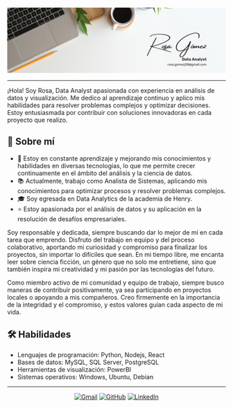![Web-developer](https://github.com/rossgomez/README.md/blob/main/Banner.png)

---
¡Hola! Soy Rosa, Data Analyst apasionada con experiencia en análisis de datos y visualización. Me dedico al aprendizaje continuo y aplico mis habilidades para resolver problemas complejos y optimizar decisiones. Estoy entusiasmada por contribuir con soluciones innovadoras en cada proyecto que realizo.

## 🚀 Sobre mí
- 🌱 Estoy en constante aprendizaje y mejorando mis conocimientos y habilidades en diversas tecnologías, lo que me permite crecer continuamente en el ámbito del análisis y la ciencia de datos.
- 📚 Actualmente, trabajo como Analista de Sistemas, aplicando mis conocimientos para optimizar procesos y resolver problemas complejos.
- 🎓 Soy egresada en Data Analytics de la academia de Henry.
- ⭐ Estoy apasionada por el análisis de datos y su aplicación en la resolución de desafíos empresariales.

Soy responsable y dedicada, siempre buscando dar lo mejor de mí en cada tarea que emprendo. Disfruto del trabajo en equipo y del proceso colaborativo, aportando mi curiosidad y compromiso para finalizar los proyectos, sin importar lo difíciles que sean. En mi tiempo libre, me encanta leer sobre ciencia ficción, un género que no solo me entretiene, sino que también inspira mi creatividad y mi pasión por las tecnologías del futuro.

Como miembro activo de mi comunidad y equipo de trabajo, siempre busco maneras de contribuir positivamente, ya sea participando en proyectos locales o apoyando a mis compañeros. Creo firmemente en la importancia de la integridad y el compromiso, y estos valores guían cada aspecto de mi vida.

## 🛠️ Habilidades

- Lenguajes de programación: Python, Nodejs, React
- Bases de datos: MySQL, SQL Server, PostgreSQL
- Herramientas de visualización: PowerBI
- Sistemas operativos: Windows, Ubuntu, Debian

---
<p align="center">
	<a href="mailto:rosa.gomezj28@gmail.com"><img src="https://img.icons8.com/bubbles/50/000000/gmail.png" alt="Gmail"/></a>
	<a href="https://github.com/rossgomez"><img src="https://img.icons8.com/bubbles/50/000000/github.png" alt="GitHub"/></a>
	<a href="https://www.linkedin.com/in/rosa-gomez-jimenez/"><img src="https://img.icons8.com/bubbles/50/000000/linkedin.png" alt="LinkedIn"/></a>
</p>
